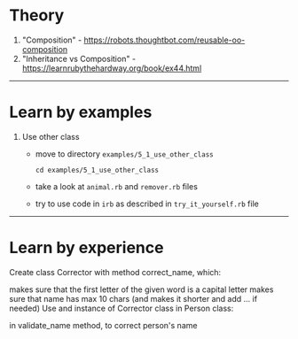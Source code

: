 # Theory

1. "Composition" - https://robots.thoughtbot.com/reusable-oo-composition
2. "Inheritance vs Composition" - https://learnrubythehardway.org/book/ex44.html


---------------

# Learn by examples

1. Use other class
    - move to directory `examples/5_1_use_other_class`

      ```
      cd examples/5_1_use_other_class
      ```
    - take a look at `animal.rb` and `remover.rb` files
    - try to use code in `irb` as described in `try_it_yourself.rb` file



---------------

# Learn by experience

Create class Corrector with method correct_name, which:

makes sure that the first letter of the given word is a capital letter
makes sure that name has max 10 chars (and makes it shorter and add ... if needed)
Use and instance of Corrector class in Person class:

in validate_name method, to correct person's name
